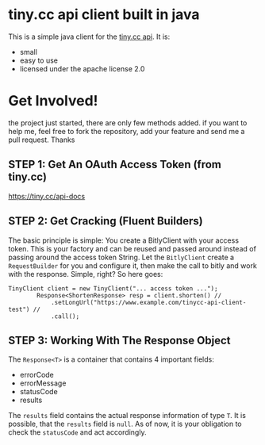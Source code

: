 # tiny.cc api client built in java

This is a simple java client for the [tiny.cc api](https://tiny.cc/api-docs). It is:

* small
* easy to use
* licensed under the apache license 2.0

# Get Involved!

the project just started, there are only few methods added. if you want to help me, feel free to fork the repository, add your feature and send me a pull request. Thanks


## STEP 1: Get An OAuth Access Token (from tiny.cc)

https://tiny.cc/api-docs

## STEP 2: Get Cracking (Fluent Builders)

The basic principle is simple: You create a BitlyClient with your access token. This is your factory and can be reused and passed around instead of passing around the access token String. Let the `BitlyClient` create a `RequestBuilder` for you and configure it, then make the call to bitly and work with the response. Simple, right? So here goes:

```
TinyClient client = new TinyClient("... access token ...");
		Response<ShortenResponse> resp = client.shorten() //
			.setLongUrl("https://www.example.com/tinycc-api-client-test") //
			.call();
```


## STEP 3: Working With The Response Object

The `Response<T>` is a container that contains 4 important fields:

* errorCode
* errorMessage
* statusCode
* results

The `results` field contains the actual response information of type `T`. It is possible, that the `results` field is `null`. As of now, it is your obligation to check the `statusCode` and act accordingly.
